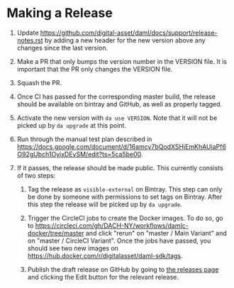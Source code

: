 # Making a Release

1. Update https://github.com/digital-asset/daml/docs/support/release-notes.rst
   by adding a new header for the new version above any changes since the last
   version.
1. Make a PR that only bumps the version number in the VERSION
   file. It is important that the PR only changes the VERSION file.
1. Squash the PR.
1. Once CI has passed for the corresponding master build, the release should be
   available on bintray and GitHub, as well as properly tagged.
1. Activate the new version with `da use VERSION`. Note that it will
   not be picked up by `da upgrade` at this point.
1. Run through the manual test plan described in https://docs.google.com/document/d/16amcy7bQodXSHjEmKhAUiaPf6O92gUbch1OyixDEvSM/edit?ts=5ca5be00.
1. If it passes, the release should be made public. This currently
   consists of two steps:

   1. Tag the release as `visible-external` on Bintray. This step can
      only be done by someone with permissions to set tags on Bintray.
      After this step the release will be picked up by `da upgrade`.

   1. Trigger the CircleCI jobs to create the Docker images. To do so,
      go to
      https://circleci.com/gh/DACH-NY/workflows/damlc-docker/tree/master
      and click "rerun" on "master / Main Variant" and on "master / CircleCI Variant".
      Once the jobs have passed, you should see two new images on https://hub.docker.com/r/digitalasset/daml-sdk/tags.

   1. Publish the draft release on GitHub by going to [the releases
      page](https://github.com/digital-asset/daml/releases) and clicking the
      Edit button for the relevant release.
